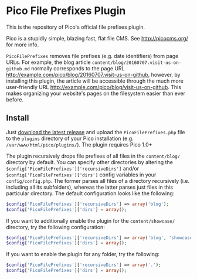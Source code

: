 Pico File Prefixes Plugin
=========================

This is the repository of Pico's official file prefixes plugin.

Pico is a stupidly simple, blazing fast, flat file CMS. See http://picocms.org/ for more info.

`PicoFilePrefixes` removes file prefixes (e.g. date identifiers) from page URLs. For example, the blog article `content/blog/20160707.visit-us-on-github.md` normally corresponds to the page URL http://example.com/pico/blog/20160707.visit-us-on-github, however, by installing this plugin, the article will be accessible through the much more user-friendly URL http://example.com/pico/blog/visit-us-on-github. This makes organizing your website's pages on the filesystem easier than ever before.

Install
-------

Just [download the latest release](https://github.com/PhrozenByte/pico-file-prefixes/releases/latest) and upload the `PicoFilePrefixes.php` file to the `plugins` directory of your Pico installation (e.g. `/var/www/html/pico/plugins/`). The plugin requires Pico 1.0+

The plugin recursively drops file prefixes of all files in the `content/blog/` directory by default. You can specify other directories by altering the `$config['PicoFilePrefixes']['recursiveDirs']` and/or `$config['PicoFilePrefixes']['dirs']` config variables in your `config/config.php`. The former parses all files of a directory recursively (i.e. including all its subfolders), whereas the latter parses just files in this particular directory. The default configuration looks like the following:

```php
$config['PicoFilePrefixes']['recursiveDirs'] => array('blog');
$config['PicoFilePrefixes']['dirs'] = array();
```

If you want to additionally enable the plugin for the `content/showcase/` directory, try the following configuration:

```php
$config['PicoFilePrefixes']['recursiveDirs'] => array('blog', 'showcase');
$config['PicoFilePrefixes']['dirs'] = array();
```

If you want to enable the plugin for any folder, try the following:

```php
$config['PicoFilePrefixes']['recursiveDirs'] => array('.');
$config['PicoFilePrefixes']['dirs'] = array();
```
